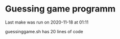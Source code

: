 # Guessing game programm
Last make was run on 2020-11-18 at 01:11 

guessinggame.sh has 20 lines of code
